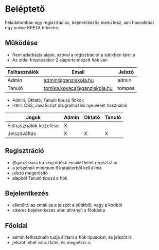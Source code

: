 # Beléptető
Feladatomban egy regisztrációs, bejelentkezős menü lesz, ami hasonlíthat egy online KRÉTA felületre. 
## Működése
- Nem adatbázis alapú, szóval a regisztrációt a sütikben tárolja
- Az oldal frissítésekor 2 alapértelmezett fiók van

| Felhasználók | Email | Jelszó | 
| --- | --- | --- |
| Admin | admin@ganziskola.hu | admin |
| Tanuló | tomika.kovacs@ganziskola.hu | tompaa |

- Admin, Oktató, Tanuló típusú fiókok
- Html, CSS, JavaScript programozási nyelveket használok

| Jogok | Admin | Oktató | Tanuló | 
| --- | --- | --- | --- |
| Felhasználók kezelése | X |  |  |
| Jelszóváltás | X | X | X |

## Regisztráció
- @ganziskola.hu végződésű emailel lehet regisztrálni
- a jelszónak minimum 6 karakterből kell állnia
- jelszó megerősítő
- alapból Tanuló típusú a fiók
## Bejelentkezés
- ellenőrzi az email és a jelszót a sütikből, vagy a kódból
- sikeres bejelentkezés után átirányít a főoldalra
## Főoldal
- admin felhasználó tudja állítani a fiók típusokat, és jelszót is
- jelszót lehet változtatni, és megnézni is 
